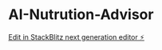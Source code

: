 # AI-Nutrution-Advisor

[Edit in StackBlitz next generation editor ⚡️](https://stackblitz.com/~/github.com/tarun24-ops/AI-Nutrution-Advisor)